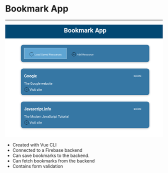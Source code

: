 # Bookmark App
---
![alt](./public/img/Bookmark-app.png)

* Created with Vue CLI
* Connected to a Firebase backend
* Can save bookmarks to the backend.
* Can fetch bookmarks from the backend
* Contains form validation
